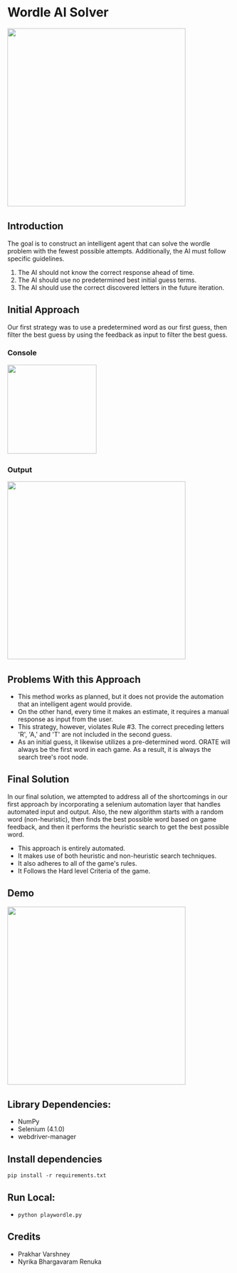 # Wordle AI Solver

<img src="https://github.com/prkhrv/Wordle-AI-Solver/blob/main/screenshots/wordle-gif.gif" height="400">&nbsp;   &nbsp;   &nbsp;   &nbsp;   &nbsp;

## Introduction

The goal is to construct an intelligent agent that can solve the wordle problem with the fewest possible attempts. Additionally, the AI must follow specific guidelines. 
  1. The AI should not know the correct response ahead of time. 
  2. The AI should use no predetermined best initial guess terms.
  3. The AI should use the correct discovered letters in the future iteration.

## Initial Approach
Our first strategy was to use a predetermined word as our first guess, then filter the best guess by using the feedback as input to filter the best guess.

### Console
<img src="https://github.com/prkhrv/Wordle-AI-Solver/blob/main/screenshots/Screenshot%202022-05-04%20031749.png" height="200">&nbsp;   &nbsp;   &nbsp;   &nbsp;   &nbsp;

### Output
<img src="https://github.com/prkhrv/Wordle-AI-Solver/blob/main/screenshots/Screenshot%202022-05-04%20032110.png" height="400">&nbsp;   &nbsp;   &nbsp;   &nbsp;   &nbsp;

## Problems With this Approach
* This method works as planned, but it does not provide the automation that an intelligent agent would provide.
* On the other hand, every time it makes an estimate, it requires a manual response as input from the user. 
* This strategy, however, violates Rule #3. The correct preceding letters 'R', 'A,' and 'T' are not included in the second guess.
* As an initial guess, it likewise utilizes a pre-determined word. ORATE will always be the first word in each game. As a result, it is always the search tree's root node.

## Final Solution
In our final solution, we attempted to address all of the shortcomings in our first approach by incorporating a selenium automation layer that handles automated input and output. Also, the new algorithm starts with a random word (non-heuristic), then finds the best possible word based on game feedback, and then it performs the heuristic search to get the best possible word.

* This approach is entirely automated.
* It makes use of both heuristic and non-heuristic search techniques.
* It also adheres to all of the game's rules.
* It Follows the Hard level Criteria of the game.

## Demo

<img src="https://github.com/prkhrv/Wordle-AI-Solver/blob/main/screenshots/demo-gif.gif" height="400">&nbsp;   &nbsp;   &nbsp;   &nbsp;   &nbsp;


## Library Dependencies:
* NumPy
* Selenium (4.1.0)
* webdriver-manager

## Install dependencies

```
pip install -r requirements.txt
```

## Run Local:
* `python playwordle.py`

## Credits
* Prakhar Varshney 
* Nyrika Bhargavaram Renuka


